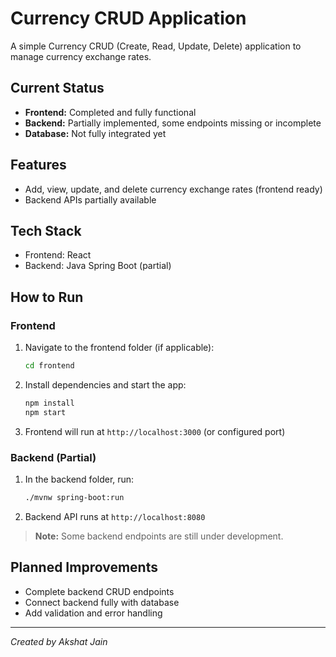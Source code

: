 
# Currency CRUD Application

A simple Currency CRUD (Create, Read, Update, Delete) application to manage currency exchange rates.

## Current Status

- **Frontend:** Completed and fully functional  
- **Backend:** Partially implemented, some endpoints missing or incomplete  
- **Database:** Not fully integrated yet

## Features

- Add, view, update, and delete currency exchange rates (frontend ready)  
- Backend APIs partially available  

## Tech Stack

- Frontend: React   
- Backend: Java Spring Boot (partial)  

## How to Run

### Frontend

1. Navigate to the frontend folder (if applicable):

   ```bash
   cd frontend
   ```

2. Install dependencies and start the app:

   ```bash
   npm install
   npm start
   ```

3. Frontend will run at `http://localhost:3000` (or configured port)

### Backend (Partial)

1. In the backend folder, run:

   ```bash
   ./mvnw spring-boot:run
   ```

2. Backend API runs at `http://localhost:8080`

> **Note:** Some backend endpoints are still under development.

## Planned Improvements

- Complete backend CRUD endpoints  
- Connect backend fully with database  
- Add validation and error handling  

---

*Created by Akshat Jain*
